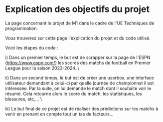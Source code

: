 # Explication des objectifs du projet
La page concernant le projet de M1 dans le cadre de l'UE Techniques de programmation.

Vous trouverez sur cette page l'explication du projet et du code utilisé. 

Voici les étapes du code :

i) Dans un premier temps, le but est de scrapper sur la page de l'ESPN (https://www.espn.com/) les scores des matchs de football en Premier League pour la saison 2023-2024. 
\\

ii) Dans un second temps, le but est de créer une userbox, une interface utilisateur demandant à celui-ci par quelle journée de championnat il est intéressée. Par la suite, on lui demande le match dont il souhaite voir le résumé. Cela retourne alors le score du match, les statistiques, les blessures, etc,...
\\

iii) Le but final de ce projet est de réaliser des prédictions sur les matchs à venir en prenant en compte tout un tas de facteurs...


